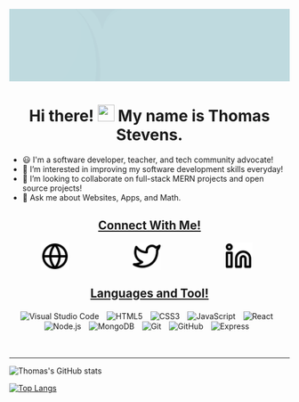 ![alt text](https://github.com/ThomasAlanStevens/ThomasAlanStevens/blob/main/Github%20Cover.gif?raw=true)


<h1 align='center'>Hi there! <img src="https://github.com/sudnyeshtalekar/sudnyeshtalekar/blob/master/Assets/Hi.gif" width="30px" height="30px"> My name is Thomas Stevens.</h1>

- 😃 I'm a software developer, teacher, and tech community advocate!
- 👀 I’m interested in improving my software development skills everyday!
- 💞️ I’m looking to collaborate on full-stack MERN projects and open source projects!
- 💬 Ask me about Websites, Apps, and Math.

<h2 align="center"><u>Connect With Me!</u></h3>

<section align="center">
<a href="https://stevenssoftwareservices.com" style="padding:10% !important;"><img align="center" alt="Website" width="10%" src="./img/globe-light.svg" style="padding-right:10px;" /></a>
<a href="https://twitter.com/ThomasAlanStev" style="padding:10% !important;"><img align="center" alt="Twitter" width="10%" src="./img/twitter-light.svg" style="padding-right:10px;" /></a>
<a href="https://www.linkedin.com/in/thomas-alan-stevens" style="padding:10% !important;"><img align="center" alt="Linkedin" width="10%" src="./img/linkedin-light.svg" style="padding-right:10px;" /></a>
</section>

<!---
ThomasAlanStevens/ThomasAlanStevens is a ✨ special ✨ repository because its `README.md` (this file) appears on your GitHub profile.
You can click the Preview link to take a look at your changes.
--->



<h2 align='center'><u>Languages and Tool!</u></h3>

<section align="center">
<img align="center" alt="Visual Studio Code" width="8%" src="https://cdn.jsdelivr.net/gh/devicons/devicon/icons/vscode/vscode-original.svg" style="padding-right:10px;" />
<img align="center" alt="HTML5" width="8%" src="https://cdn.jsdelivr.net/gh/devicons/devicon/icons/html5/html5-original.svg" style="padding-right:10px;" />
<img align="center" alt="CSS3" width="8%" src="https://cdn.jsdelivr.net/gh/devicons/devicon/icons/css3/css3-original.svg" style="padding-right:10px;" />
<!-- [<img align="left" alt="Sass" width="26px" src="https://cdn.jsdelivr.net/gh/devicons/devicon/icons/sass/sass-original.svg" style="padding-right:10px;" />] -->
<img align="center" alt="JavaScript" width="8%" src="https://cdn.jsdelivr.net/gh/devicons/devicon/icons/javascript/javascript-original.svg" style="padding-right:10px;" />
<img align="center" alt="React" width="8%" src="https://cdn.jsdelivr.net/gh/devicons/devicon/icons/react/react-original.svg" style="padding-right:10px;" />
<!-- [<img align="left" alt="Gatsby" width="26px" src="https://cdn.jsdelivr.net/gh/devicons/devicon/icons/gatsby/gatsby-original.svg" style="padding-right:10px;" />]
[<img align="left" alt="GraphQL" width="26px" src="https://cdn.jsdelivr.net/gh/devicons/devicon/icons/graphql/graphql-plain.svg" style="padding-right:10px;" />] -->
<img align="center" alt="Node.js" width="8%" src="https://cdn.jsdelivr.net/gh/devicons/devicon/icons/nodejs/nodejs-original.svg" style="padding-right:10px;" />
<img align="center" alt="MongoDB" width="8%" src="https://cdn.jsdelivr.net/gh/devicons/devicon/icons/mongodb/mongodb-original.svg" style="padding-right:10px;" />
<!-- [<img align="left" alt="MySQL" width="26px" src="https://cdn.jsdelivr.net/gh/devicons/devicon/icons/mysql/mysql-original.svg" style="padding-right:10px;" />] -->
<img align="center" alt="Git" width="8%" src="https://cdn.jsdelivr.net/gh/devicons/devicon/icons/git/git-original.svg" style="padding-right:10px;" />
<img align="center" alt="GitHub" width="8%" src="https://user-images.githubusercontent.com/3369400/139448065-39a229ba-4b06-434b-bc67-616e2ed80c8f.png" style="padding-right:10px;" />
<img align="center" alt="Express" width="18%" src="https://user-images.githubusercontent.com/97814431/170081210-73593c53-48ce-4ad1-bd96-d370c124cc2c.png" style="padding-right:10px;"/>
</section>


<br />
<br />

---

![Thomas's GitHub stats](https://github-readme-stats.vercel.app/api?username=ThomasAlanStevens&show_icons=true&theme=rose_pine&hide=stars)

[![Top Langs](https://github-readme-stats.vercel.app/api/top-langs/?username=ThomasAlanStevens&layout=compact)](https://github.com/ThomasAlanStevens/github-readme-stats)
